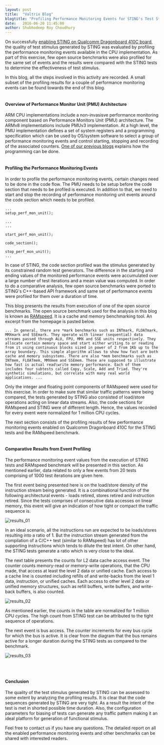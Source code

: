 ```yaml
---
layout: post
title:  "Valtrix Blog"
blogtitle: "Profiling Performance Monitoring Events for STING's Test Stimulus on Qualcomm Dragonboard 410C"
date:   2016-06-20 11:45:00
author: Shubhodeep Roy Choudhury
---
```


On successfully [enabling STING on Qualcomm Dragonboard 410C board][dragonboard_enabling], the quality of test stimulus generated by STING was evaluated by profiling the performance monitoring events available in the CPU implementation. As part of this exercise, few open source benchmarks were also profiled for the same set of events and the results<!--more--> were compared with the STING tests to determine the effectiveness of test stimulus.

In this blog, all the steps involved in this activity are recorded. A small subset of the profiling results for a couple of performance monitoring events can be found towards the end of this blog.
<br/>
<br/>

#### Overview of Performance Monitor Unit (PMU) Architecture

ARM CPU implementations include a non-invasisve performance monitoring component based on Performance Monitors Unit (PMU) architecture. The ARMv8 implementations include PMUv3 implementation. At a high level, the PMU implementation defines a set of system registers and a programming specification which can be used by OS/system software to select a group of performance monitoring events and control starting, stopping and recording of the associated counters. [One of our previous blogs][perfmon_blog] explains how the programming can be done.
<br/>
<br/>

#### Profiling the Performance Monitoring Events

In order to profile the performance monitoring events, certain changes need to be done in the code flow. The PMU needs to be setup before the code section that needs to be profiled is executed. In addition to that, we need to start and stop the recording of performance monitoring unit events around the code section which needs to be profiled.

    ...
    setup_perf_mon_unit();

    ...
    ...

    start_perf_mon_unit();

    code_section();

    stop_perf_mon_unit();
    ...

In case of STING, the code section profiled was the stimulus generated by its constrained random test generators. The difference in the starting and ending values of the monitored performance events were accumulated over a large number of test iterations and a mean value was computed. In order to do a comparative analysis, few open source benchmarks were ported to STING's C++-based API framework and same set of performance events were profiled for them over a duration of time.

This blog presents the results from execution of one of the open source benchmarks. The open source benchmark used for the analysis in this blog is known as [RAMspeed][ramspeed_link]. It is a cache and memory benchmarking tool. An excerpt from the homepage is pasted below.

    ... In general, there are *mark benchmarks such as INTmark, FLOATmark, MMXmark and SSEmark. They operate with linear (sequential) data streams passed through ALU, FPU, MMX and SSE units respectively. They allocate certain memory space and start either writing to or reading from it using continuous blocks sized in power of 2 from 1Kb up to the array boundary. This simple algorithm allows to show how fast are both cache and memory subsystems. There are also *mem benchmarks such as INTmem, FLOATmem, MMXmem and SSEmem. These are supposed to illustrate how fast is actual read\write memory performance. Each of them includes four subtests called Copy, Scale, Add and Triad. They're synthetic simulations, but correlate with many real world applications. ...

Only the integer and floating point components of RAMspeed were used for this exercise. In order to make sure that similar traffic patterns were being compared, the tests generated by STING also consisted of load/store operations acting on linear data streams. Also, the code sections for RAMspeed and STING were of different length. Hence, the values recorded for every event were normalized for 1 million CPU cycles.

The next section consists of the profiling results of few performance monitoring events enabled on Qualcomm Dragonboard 410C for the STING tests and the RAMspeed benchmark.
<br/>
<br/>

#### Comparative Results from Event Profiling

The performance monitoring event values from the execution of STING tests and RAMspeed benchmark will be presented in this section. As mentioned earlier, data related to only a few events from 20 tests comprising of 1000 test iterations are given here.

The first event being presented here is on the load/store density of the instruction stream being generated. It is a combinational function of the following architectural events - loads retired, stores retired and instruction retired. Since the tests comprises of consecutive data accesses on linear memory, this event will give an indication of how tight or compact the traffic sequence is.

![results_01](/assets/img/Load-Store-Density.png)

In an ideal scenario, all the instructions run are expected to be loads/stores resulting into a ratio of 1. But the instruction stream generated from the compilation of a C/C++ test (similar to RAMspeed) has lot of other supporting instructions which tends to dilute the test intent. On other hand, the STING tests generate a ratio which is very close to the ideal.

The next table presents the counts for L2 data cache access event. The counter counts memory-read or memory-write operations, that the CPU made, that access at least the level 2 data or unified cache. Each access to a cache line is counted including refills of and write-backs from the level 1 data, instruction, or unified caches. Each access to other level 2 data or unified memory structures, such as refill buffers, write buffers, and write-back buffers, is also counted.

![results_02](/assets/img/L2-Data-Cache-Access.png)

As mentioned earlier, the counts in the table are normalized for 1 million CPU cycles. The high count from STING test can be attributed to the tight sequence of operations.

The next event is bus access. The counter increments for evey bus cycle for which the bus is active. It is clear from the diagram that the bus remains active for a longer duration during the STING tests as compared to the benchmark.

![results_03](/assets/img/Bus-Access.png)

<br/>
<br/>

#### Conclusion

The quality of the test stimulus generated by STING can be assessed to some extent by analyzing the profiling results. It is clear that the code sequences generated by STING are very tight. As a result the intent of the test is met in shorted possible time duration. Also, the configuration parameters for biasing of tests can generate any traffic pattern making it an ideal platform for generation of functional stimulus.

Feel free to contact us if you have any questions. The detailed report on all the enabled performance monitoring events and other benchmarks can be shared with interested readers.
<br/>
<br/>


[dragonboard_enabling]: http://valtrix.in/programming/dragonboard-boot
[perfmon_blog]: http://valtrix.in/programming/programming-armv8-performance-counters
[ramspeed_link]: http://alasir.com/software/ramspeed/
